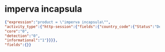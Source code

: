 imperva incapsula
=================

```JSON
{"expression":"product = \"imperva incapsula\"",
"activity_type":{"http-session":{"fields":{"country_code":{"Status":"Default",
"core":"0",
"detection":"0",
"informational":"1"}}}},
"fields":{}}
```
